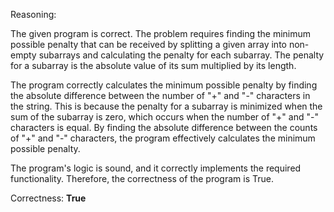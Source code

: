 Reasoning:

The given program is correct. The problem requires finding the minimum possible penalty that can be received by splitting a given array into non-empty subarrays and calculating the penalty for each subarray. The penalty for a subarray is the absolute value of its sum multiplied by its length.

The program correctly calculates the minimum possible penalty by finding the absolute difference between the number of "+" and "-" characters in the string. This is because the penalty for a subarray is minimized when the sum of the subarray is zero, which occurs when the number of "+" and "-" characters is equal. By finding the absolute difference between the counts of "+" and "-" characters, the program effectively calculates the minimum possible penalty.

The program's logic is sound, and it correctly implements the required functionality. Therefore, the correctness of the program is True.

Correctness: **True**